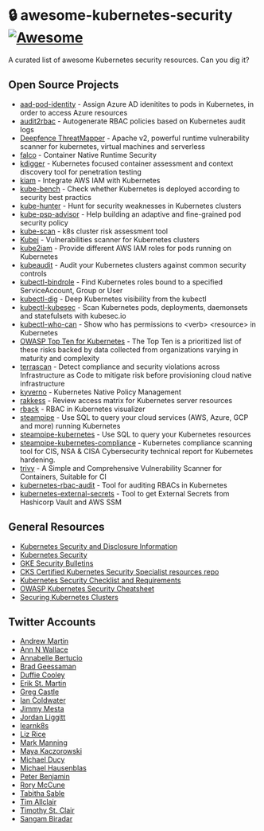 # :lock: awesome-kubernetes-security [![Awesome](https://awesome.re/badge.svg)](https://awesome.re)

A curated list of awesome Kubernetes security resources. Can you dig it?

## Open Source Projects

- [aad-pod-identity](https://github.com/Azure/aad-pod-identity/) -  Assign Azure AD idenitites to pods in Kubernetes, in order to access Azure resources
- [audit2rbac](https://github.com/liggitt/audit2rbac) - Autogenerate RBAC policies based on Kubernetes audit logs
- [Deepfence ThreatMapper](https://github.com/deepfence/ThreatMapper) - Apache v2, powerful runtime vulnerability scanner for kubernetes, virtual machines and serverless
- [falco](https://github.com/falcosecurity/falco) - Container Native Runtime Security
- [kdigger](https://github.com/quarkslab/kdigger) - Kubernetes focused container assessment and context discovery tool for penetration testing
- [kiam](https://github.com/uswitch/kiam) - Integrate AWS IAM with Kubernetes
- [kube-bench](https://github.com/aquasecurity/kube-bench) - Check whether Kubernetes is deployed according to security best practics
- [kube-hunter](https://github.com/aquasecurity/kube-hunter) - Hunt for security weaknesses in Kubernetes clusters
- [kube-psp-advisor](https://github.com/sysdiglabs/kube-psp-advisor) - Help building an adaptive and fine-grained pod security policy
- [kube-scan](https://github.com/octarinesec/kube-scan) - k8s cluster risk assessment tool
- [Kubei](https://github.com/Portshift/kubei) - Vulnerabilities scanner for Kubernetes clusters
- [kube2iam](https://github.com/jtblin/kube2iam) - Provide different AWS IAM roles for pods running on Kubernetes
- [kubeaudit](https://github.com/Shopify/kubeaudit) - Audit your Kubernetes clusters against common security controls
- [kubectl-bindrole](https://github.com/Ladicle/kubectl-bindrole) - Find Kubernetes roles bound to a specified ServiceAccount, Group or User
- [kubectl-dig](https://github.com/sysdiglabs/kubectl-dig) - Deep Kubernetes visibility from the kubectl
- [kubectl-kubesec](https://github.com/stefanprodan/kubectl-kubesec) - Scan Kubernetes pods, deployments, daemonsets and statefulsets with kubesec.io
- [kubectl-who-can](https://github.com/aquasecurity/kubectl-who-can) - Show who has permissions to \<verb\> \<resource\> in Kubernetes
- [OWASP Top Ten for Kubernetes](https://owasp.org/www-project-kubernetes-top-ten/) -  The Top Ten is a prioritized list of these risks backed by data collected from organizations varying in maturity and complexity
- [terrascan](https://github.com/accurics/terrascan) - Detect compliance and security violations across Infrastructure as Code to mitigate risk before provisioning cloud native infrastructure
- [kyverno](https://github.com/nirmata/kyverno) - Kubernetes Native Policy Management
- [rakkess](https://github.com/corneliusweig/rakkess) - Review access matrix for Kubernetes server resources
- [rback](https://github.com/team-soteria/rback) - RBAC in Kubernetes visualizer
- [steampipe](https://github.com/turbot/steampipe) - Use SQL to query your cloud services (AWS, Azure, GCP and more) running Kubernetes
- [steampipe-kubernetes](https://github.com/turbot/steampipe-plugin-kubernetes) - Use SQL to query your Kubernetes resources
- [steampipe-kubernetes-compliance](https://github.com/turbot/steampipe-mod-kubernetes-compliance) - Kubernetes compliance scanning tool for CIS, NSA & CISA Cybersecurity technical report for Kubernetes hardening.
- [trivy](https://github.com/aquasecurity/trivy) - A Simple and Comprehensive Vulnerability Scanner for Containers, Suitable for CI
- [kubernetes-rbac-audit](https://github.com/cyberark/kubernetes-rbac-audit) - Tool for auditing RBACs in Kubernetes
- [kubernetes-external-secrets](https://github.com/external-secrets/kubernetes-external-secrets) - Tool to get External Secrets from Hashicorp Vault and AWS SSM

## General Resources

- [Kubernetes Security and Disclosure Information](https://kubernetes.io/docs/reference/issues-security/security/)
- [Kubernetes Security](https://kubernetes-security.info/)
- [GKE Security Bulletins](https://cloud.google.com/kubernetes-engine/docs/security-bulletins)
- [CKS Certified Kubernetes Security Specialist resources repo](https://github.com/walidshaari/Certified-Kubernetes-Security-Specialist)
- [Kubernetes Security Checklist and Requirements](https://github.com/Vinum-Security/kubernetes-security-checklist)
- [OWASP Kubernetes Security Cheatsheet](https://cheatsheetseries.owasp.org/cheatsheets/Kubernetes_Security_Cheat_Sheet.html)
- [Securing Kubernetes Clusters](https://www.cyberark.com/resources/threat-research-blog/securing-kubernetes-clusters-by-eliminating-risky-permissions)

## Twitter Accounts

- [Andrew Martin](https://twitter.com/sublimino)
- [Ann N Wallace](https://twitter.com/annnwallace)
- [Annabelle Bertucio](https://twitter.com/WhyHiAnnabelle)
- [Brad Geessaman](https://twitter.com/bradgeesaman)
- [Duffie Cooley](https://twitter.com/mauilion)
- [Erik St. Martin](https://twitter.com/erikstmartin)
- [Greg Castle](https://twitter.com/mrgcastle)
- [Ian Coldwater](https://twitter.com/iancoldwater)
- [Jimmy Mesta](https://twitter.com/jimmesta)
- [Jordan Liggitt](https://twitter.com/liggitt)
- [learnk8s](https://twitter.com/learnk8s)
- [Liz Rice](https://twitter.com/lizrice)
- [Mark Manning](https://twitter.com/antitree)
- [Maya Kaczorowski](https://twitter.com/MayaKaczorowski)
- [Michael Ducy](https://twitter.com/mfdii)
- [Michael Hausenblas](https://twitter.com/mhausenblas)
- [Peter Benjamin](https://twitter.com/petermbenjamin)
- [Rory McCune](https://twitter.com/raesene)
- [Tabitha Sable](https://twitter.com/TabbySable)
- [Tim Allclair](https://twitter.com/tallclair)
- [Timothy St. Clair](https://twitter.com/timothysc)
- [Sangam Biradar](https://github.com/sangam14)
